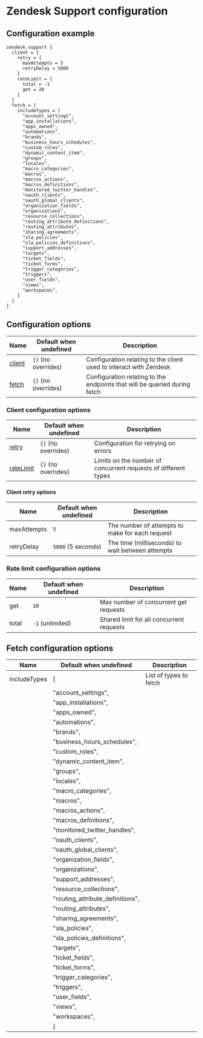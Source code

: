 # Zendesk Support configuration
## Configuration example
```hcl
zendesk_support {
  client = {
    retry = {
      maxAttempts = 5
      retryDelay = 5000
    }
    rateLimit = {
      total = -1
      get = 20
    }
  }
  fetch = {
    includeTypes = [
      "account_settings",
      "app_installations",
      "apps_owned",
      "automations",
      "brands",
      "business_hours_schedules",
      "custom_roles",
      "dynamic_content_item",
      "groups",
      "locales",
      "macro_categories",
      "macros",
      "macros_actions",
      "macros_definitions",
      "monitored_twitter_handles",
      "oauth_clients",
      "oauth_global_clients",
      "organization_fields",
      "organizations",
      "resource_collections",
      "routing_attribute_definitions",
      "routing_attributes",
      "sharing_agreements",
      "sla_policies",
      "sla_policies_definitions",
      "support_addresses",
      "targets",
      "ticket_fields",
      "ticket_forms",
      "trigger_categories",
      "triggers",
      "user_fields",
      "views",
      "workspaces",
    ]
  }
}
```

## Configuration options

| Name                                                     | Default when undefined        | Description
| ---------------------------------------------------------| ------------------------------| -----------
| [client](#client-configuration-options)                  | `{}` (no overrides)             | Configuration relating to the client used to interact with Zendesk
| [fetch](#fetch-configuration-options)                    | `{}` (no overrides)             | Configuration relating to the endpoints that will be queried during fetch

### Client configuration options

| Name                                                          | Default when undefined   | Description
|---------------------------------------------------------------|--------------------------|------------
| [retry](#retry-configuration-options)                         | `{}` (no overrides)      | Configuration for retrying on errors
| [rateLimit](#rate-limit-configuration-options)                | `{}` (no overrides)      | Limits on the number of concurrent requests of different types

#### Client retry options

| Name           | Default when undefined | Description
|----------------|------------------------|------------
| maxAttempts    | `5`                    | The number of attempts to make for each request
| retryDelay     | `5000` (5 seconds)     | The time (milliseconds) to wait between attempts

### Rate limit configuration options

| Name                                                        | Default when undefined                           | Description
| ------------------------------------------------------------| -------------------------------------------------| -----------
| get                                                         | `10`                                             | Max number of concurrent get requests
| total                                                       | `-1` (unlimited)                                 | Shared limit for all concurrent requests

## Fetch configuration options

| Name                                        | Default when undefined   | Description
|---------------------------------------------|--------------------------|------------
| includeTypes                                | [                        | List of types to fetch
|                                             |   "account_settings",
|                                             |   "app_installations",
|                                             |   "apps_owned",
|                                             |   "automations",
|                                             |   "brands",
|                                             |   "business_hours_schedules",
|                                             |   "custom_roles",
|                                             |   "dynamic_content_item",
|                                             |   "groups",
|                                             |   "locales",
|                                             |   "macro_categories",
|                                             |   "macros",
|                                             |   "macros_actions",
|                                             |   "macros_definitions",
|                                             |   "monitored_twitter_handles",
|                                             |   "oauth_clients",
|                                             |   "oauth_global_clients",
|                                             |   "organization_fields",
|                                             |   "organizations",
|                                             |   "support_addresses",
|                                             |   "resource_collections",
|                                             |   "routing_attribute_definitions",
|                                             |   "routing_attributes",
|                                             |   "sharing_agreements",
|                                             |   "sla_policies",
|                                             |   "sla_policies_definitions",
|                                             |   "targets",
|                                             |   "ticket_fields",
|                                             |   "ticket_forms",
|                                             |   "trigger_categories",
|                                             |   "triggers",
|                                             |   "user_fields",
|                                             |   "views",
|                                             |   "workspaces",
|                                             |  ]                       |
